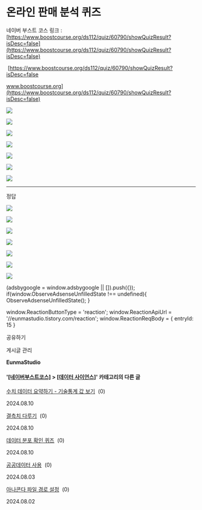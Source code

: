 
# 온라인 판매 분석 퀴즈

네이버 부스트 코스 링크 : [https://www.boostcourse.org/ds112/quiz/60790/showQuizResult?isDesc=false](https://www.boostcourse.org/ds112/quiz/60790/showQuizResult?isDesc=false)

 [https://www.boostcourse.org/ds112/quiz/60790/showQuizResult?isDesc=false

www.boostcourse.org](https://www.boostcourse.org/ds112/quiz/60790/showQuizResult?isDesc=false)

![](https://blog.kakaocdn.net/dn/bndhZC/btsJfopavTy/lES6w5OJXJdYFNKRroVMd1/img.jpg)

![](https://blog.kakaocdn.net/dn/mLmzf/btsJfEZBqX9/a2I2bog4kdiAlOKW8tGVrk/img.jpg)

![](https://blog.kakaocdn.net/dn/bDtpOS/btsJd3s4omK/mVr5KEQs9zQ6oFKJllhHOk/img.jpg)

![](https://blog.kakaocdn.net/dn/dH6I1j/btsJeph3opT/Hykvyt0qmZPJwZNdlNB27k/img.jpg)

![](https://blog.kakaocdn.net/dn/cDnRbP/btsJeUPHKTM/0pnhLxVpWWVIKTVaq53dJ0/img.jpg)

![](https://blog.kakaocdn.net/dn/bqkUod/btsJfAXgjSm/T4KLjUXAGJLNkwJful5cE0/img.jpg)

![](https://blog.kakaocdn.net/dn/bs0yyN/btsJeOu9AV4/Vu3FoI16ZMVpfpBPyIr6iK/img.jpg)

* * *

정답

![](https://blog.kakaocdn.net/dn/bypcBR/btsJd2gAif7/O8LweeaFvlRWKsYm7D9Oo0/img.png)

![](https://blog.kakaocdn.net/dn/bQAjJK/btsJeopUPJh/oxi7rz8LIMTxtevUl9PwR1/img.png)

![](https://blog.kakaocdn.net/dn/oUZLq/btsJeN31S9O/0k9O3Ap63j4LMQ2OUWkQQ1/img.png)

![](https://blog.kakaocdn.net/dn/IL2LI/btsJel1kqXc/AIJH9F43jQpIKoZnyd7jKk/img.png)

![](https://blog.kakaocdn.net/dn/IIBF8/btsJd8urEvm/VZqKk2ANK0cAbttovJnnk1/img.png)

![](https://blog.kakaocdn.net/dn/cHO6n6/btsJfFYv1gy/7Zl1HpFbo9T1dPiGNEWlO1/img.png)

![](https://blog.kakaocdn.net/dn/9iWRB/btsJdoxDFjN/YSFkAjG78Grkf8TwXw5enK/img.png)

(adsbygoogle = window.adsbygoogle || \[\]).push({}); if(window.ObserveAdsenseUnfilledState !== undefined){ ObserveAdsenseUnfilledState(); }

window.ReactionButtonType = 'reaction'; window.ReactionApiUrl = '//eunmastudio.tistory.com/reaction'; window.ReactionReqBody = { entryId: 15 }

공유하기

게시글 관리

**EunmaStudio**

#### '[\[네이버부스트코스\]](/category/%5B%EB%84%A4%EC%9D%B4%EB%B2%84%EB%B6%80%EC%8A%A4%ED%8A%B8%EC%BD%94%EC%8A%A4%5D) > [\[데이터 사이언스\]](/category/%5B%EB%84%A4%EC%9D%B4%EB%B2%84%EB%B6%80%EC%8A%A4%ED%8A%B8%EC%BD%94%EC%8A%A4%5D/%5B%EB%8D%B0%EC%9D%B4%ED%84%B0%20%EC%82%AC%EC%9D%B4%EC%96%B8%EC%8A%A4%5D)' 카테고리의 다른 글

[수치 데이터 요약하기 - 기술통계 값 보기](/12)  (0)

2024.08.10

[결측치 다루기](/11)  (0)

2024.08.10

[데이터 분포 확인 퀴즈](/10)  (0)

2024.08.10

[공공데이터 사용](/9)  (0)

2024.08.03

[아나콘다 파일 경로 설정](/7)  (0)

2024.08.02
            
